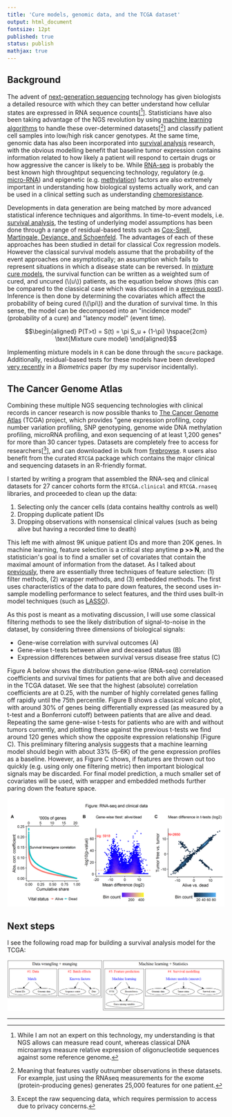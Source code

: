 ```yaml
---
title: 'Cure models, genomic data, and the TCGA dataset'
output: html_document
fontsize: 12pt
published: true
status: publish
mathjax: true
---
```

 

 
## Background
 
The advent of [next-generation sequencing](https://en.wikipedia.org/wiki/DNA_sequencing#High-throughput_sequencing_.28HTP.29_methods) technology has given biologists a detailed resource with which they can better understand how cellular states are expressed in RNA sequence counts[[^1]]. Statisticians have also been taking advantage of the NGS revolution by using [machine learning algorithms](https://www.ncbi.nlm.nih.gov/pmc/articles/PMC4348437/) to handle these over-determined datasets[[^2]] and classify patient cell samples into low/high risk cancer genotypes. At the same time, genomic data has also been incorporated into [survival analysis](https://www.ncbi.nlm.nih.gov/pmc/articles/PMC4246473/) research, with the obvious modelling benefit that baseline tumor expression contains information related to how likely a patient will respond to certain drugs or how aggressive the cancer is likely to be. While [RNA-seq](https://en.wikipedia.org/wiki/RNA-Seq) is probably the best known high throughtput sequencing technology, regulatory (e.g. [micro-RNA](https://erikdrysdale.github.io/mirna_classification)) and epigenetic (e.g. [methylation](https://en.wikipedia.org/wiki/DNA_methylation)) factors are also extremely important in understanding how biological systems actually work, and can be used in a clinical setting such as understanding [chemoresistance](http://www.nature.com/articles/srep24706). 
 
Developments in data generation are being matched by more advanced statistical inference techniques and algorithms. In time-to-event models, i.e. [survival analysis](https://en.wikipedia.org/wiki/Survival_analysis), the testing of underlying model assumptions has been done through a range of residual-based tests such as [Cox-Snell, Martingale, Deviance, and Schoenfeld](http://www.math.ucsd.edu/~rxu/math284/slect9.pdf). The advantages of each of these approaches has been studied in detail for classical Cox regression models. However the classical survival models assume that the probability of the event approaches one  asymptotically; an assumption which fails to represent situations in which a disease state can be reversed. In [mixture cure models](http://post.queensu.ca/~pengp/papers/Peng2014_4.pdf), the survival function can be written as a weighted sum of cured, and uncured (\\(u\\)) patients, as the equation below shows (this can be compared to the classical case which was discussed in a [previous post](https://erikdrysdale.github.io/survival/)). Inference is then done by determining the covariates which affect the probability of being cured (\\(\pi\\)) and the duration of survival time. In this sense, the model can be decomposed into an "incidence model" (probability of a cure) and "latency model" (event time).
 
$$\begin{aligned} P(T>t) = S(t) = \pi S_u + (1-\pi) \hspace{2cm} \text{Mixture cure model} \end{aligned}$$
 
Implementing mixture models in `R` can be done through the `smcure` package. Additionally, residual-based tests for these models have been developed [very recently](https://www.ncbi.nlm.nih.gov/pubmed/27598783) in a *Biometrics* paper (by my supervisor incidentally).
 
## The Cancer Genome Atlas
 
Combining these multiple NGS sequencing technologies with clinical records in cancer research is now possible thanks to [The Cancer Genome Atlas](https://en.wikipedia.org/wiki/The_Cancer_Genome_Atlas) (TCGA) project, which provides "gene expression profiling, copy number variation profiling, SNP genotyping, genome wide DNA methylation profiling, microRNA profiling, and exon sequencing of at least 1,200 genes" for more than 30 cancer types. Datasets are completely free to access for researchers[[^3]], and can downloaded in bulk from [firebrowse](http://firebrowse.org/). `R` users also benefit from the curated `RTCGA` package which contains the major clinical and sequencing datasets in an R-friendly format. 
 
I started by writing a program that assembled the RNA-seq and clinical datasets for 27 cancer cohorts form the `RTCGA.clinical` and `RTCGA.rnaseq` libraries, and proceeded to clean up the data:
 
1. Selecting only the cancer cells (data contains healthy controls as well)
2. Dropping duplicate patient IDs
3. Dropping observations with nonsensical clinical values (such as being alive but having a recorded time to death)
 
This left me with almost 9K unique patient IDs and more than 20K genes. In machine learning, feature selection is a critical step anytime **p >> N**, and the statistician's goal is to find a smaller set of covariates that contain the maximal amount of information from the dataset. As I talked about [previously](https://erikdrysdale.github.io/mirna_classification/), there are essentially three techniques of feature selection: (1) filter methods, (2) wrapper methods, and (3) embedded methods. The first uses characteristics of the data to pare down features, the second uses in-sample modelling performance to select features, and the third uses built-in model techniques (such as [LASSO](https://en.wikipedia.org/wiki/Lasso_(statistics))).
 
As this post is meant as a motivating discussion, I will use some classical filtering methods to see the likely distribution of signal-to-noise in the dataset, by considering three dimensions of biological signals:
 
* Gene-wise correlation with survival outcomes (A)
* Gene-wise t-tests between alive and deceased status (B)
* Expression differences between survival versus disease free status (C)
 
Figure A below shows the distribution gene-wise (RNA-seq) correlation coefficients and survival times for patients that are both alive and deceased in the TCGA dataset. We see that the highest (absolute) correlation coefficients are at 0.25, with the number of highly correlated genes falling off rapidly until the 75th percentile. Figure B shows a classical volcano plot, with around 30% of genes being differentially expressed (as measured by a t-test and a Bonferroni cutoff) between patients that are alive and dead. Repeating the same gene-wise t-tests for patients who are with and without tumors currently, and plotting these against the previous t-tests we find around 120 genes which show the opposite expression relationship (Figure C). This preliminary filtering analysis suggests that a machine learning model should begin with about 33% (5-6K) of the gene expression profiles as a baseline. However, as Figure C shows, if features are thrown out too quickly (e.g. using only one filtering metric) then important biological signals may be discarded. For final model prediction, a much smaller set of covariates will be used, with wrapper and embedded methods further paring down the feature space.
 
![plot of chunk explatory1](/figures/explatory1-1.png)
 
## Next steps
 
I see the following road map for building a survival analysis model for the TCGA:
 
<img src="/figures/workflow.png">
 
 
 
* * *
 
[^1]: While I am not an expert on this technology, my understanding is that NGS allows can measure read count, whereas classical DNA microarrays measure relative expression of oligonucleotide sequences against some reference genome.
 
[^2]: Meaning that features vastly outnumber observations in these datasets. For example, just using the RNAseq measurements for the exome (protein-producing genes) generates 25,000 features for one patient. 
 
[^3]: Except the raw sequencing data, which requires permission to access due to privacy concerns.
 
